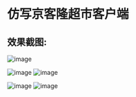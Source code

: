 仿写京客隆超市客户端
====================

效果截图:
--------

![image](https://github.com/xiayuanquan/XYQ_JKLClientDemo/blob/master/XYQ_JKLClientDemo/screenshots/start.png)

![image](https://github.com/xiayuanquan/XYQ_JKLClientDemo/blob/master/XYQ_JKLClientDemo/screenshots/first.png)
![image](https://github.com/xiayuanquan/XYQ_JKLClientDemo/blob/master/XYQ_JKLClientDemo/screenshots/second.png)

![image](https://github.com/xiayuanquan/XYQ_JKLClientDemo/blob/master/XYQ_JKLClientDemo/screenshots/third.png)
![image](https://github.com/xiayuanquan/XYQ_JKLClientDemo/blob/master/XYQ_JKLClientDemo/screenshots/fourth.png)
